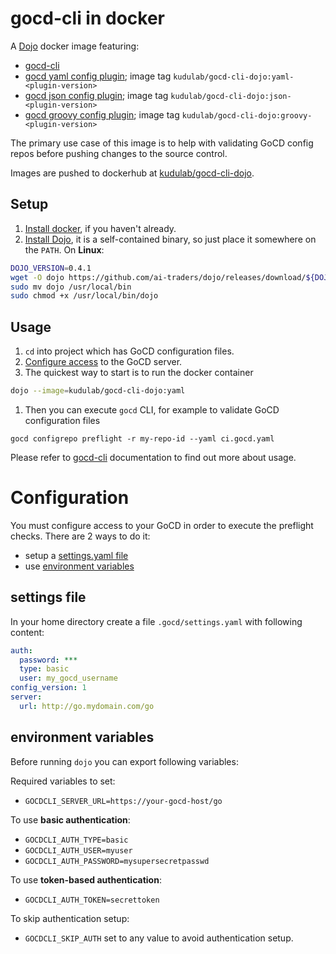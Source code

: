 # gocd-cli in docker

A [Dojo](https://github.com/ai-traders/dojo) docker image featuring:
 * [gocd-cli](https://github.com/gocd-contrib/gocd-cli)
 * [gocd yaml config plugin](https://github.com/tomzo/gocd-yaml-config-plugin); image tag `kudulab/gocd-cli-dojo:yaml-<plugin-version>`
 * [gocd json config plugin](https://github.com/tomzo/gocd-json-config-plugin); image tag `kudulab/gocd-cli-dojo:json-<plugin-version>`
 * [gocd groovy config plugin](https://github.com/gocd-contrib/gocd-groovy-dsl-config-plugin); image tag `kudulab/gocd-cli-dojo:groovy-<plugin-version>`

The primary use case of this image is to help with validating GoCD config repos before pushing changes to the source control.

Images are pushed to dockerhub at [kudulab/gocd-cli-dojo](https://hub.docker.com/r/kudulab/gocd-cli-dojo).

## Setup

1. [Install docker](https://docs.docker.com/install/), if you haven't already.
2. [Install Dojo](https://github.com/ai-traders/dojo#installation), it is a self-contained binary, so just place it somewhere on the `PATH`.
On **Linux**:
```bash
DOJO_VERSION=0.4.1
wget -O dojo https://github.com/ai-traders/dojo/releases/download/${DOJO_VERSION}/dojo_linux_amd64
sudo mv dojo /usr/local/bin
sudo chmod +x /usr/local/bin/dojo
```

## Usage

1. `cd` into project which has GoCD configuration files.
1. [Configure access](#configuration) to the GoCD server.
1. The quickest way to start is to run the docker container
```bash
dojo --image=kudulab/gocd-cli-dojo:yaml
```
1. Then you can execute `gocd` CLI, for example to validate GoCD configuration files
```
gocd configrepo preflight -r my-repo-id --yaml ci.gocd.yaml
```

Please refer to [gocd-cli](https://github.com/gocd-contrib/gocd-cli) documentation to find out more about usage.

# Configuration

You must configure access to your GoCD in order to execute the preflight checks.
There are 2 ways to do it:
 * setup a [settings.yaml file](#settings-file)
 * use [environment variables](#environment-variables)

## settings file

In your home directory create a file `.gocd/settings.yaml` with following content:
```yaml
auth:
  password: ***
  type: basic
  user: my_gocd_username
config_version: 1
server:
  url: http://go.mydomain.com/go
```

## environment variables

Before running `dojo` you can export following variables:

Required variables to set:
 * `GOCDCLI_SERVER_URL=https://your-gocd-host/go`

To use **basic authentication**:
 * `GOCDCLI_AUTH_TYPE=basic`
 * `GOCDCLI_AUTH_USER=myuser`
 * `GOCDCLI_AUTH_PASSWORD=mysupersecretpasswd`

To use **token-based authentication**:
* `GOCDCLI_AUTH_TOKEN=secrettoken`

To skip authentication setup:
 * `GOCDCLI_SKIP_AUTH` set to any value to avoid authentication setup.
